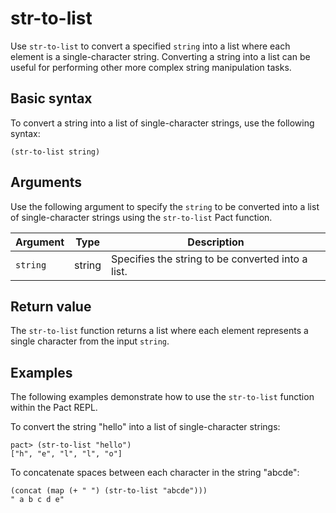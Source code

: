 # str-to-list

Use `str-to-list` to convert a specified `string` into a list where each element is a single-character string.
Converting a string into a list can be useful for performing other more complex string manipulation tasks.

## Basic syntax

To convert a string into a list of single-character strings, use the following syntax:

```pact
(str-to-list string)
```

## Arguments

Use the following argument to specify the `string` to be converted into a list of single-character strings using the `str-to-list` Pact function.

| Argument | Type | Description |
| --- | --- | --- |
| `string` | string | Specifies the string to be converted into a list. |

## Return value

The `str-to-list` function returns a list where each element represents a single character from the input `string`.

## Examples

The following examples demonstrate how to use the `str-to-list` function within the Pact REPL.

To convert the string "hello" into a list of single-character strings:

```pact
pact> (str-to-list "hello")
["h", "e", "l", "l", "o"]
```

To concatenate spaces between each character in the string "abcde":

```pact
(concat (map (+ " ") (str-to-list "abcde")))
" a b c d e"
```
